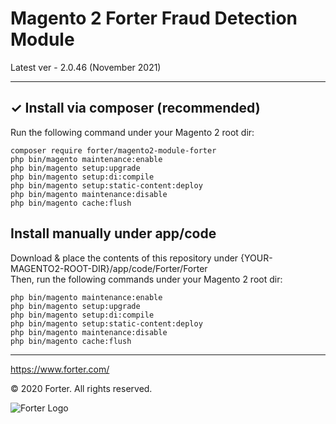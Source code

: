 # Magento 2 Forter Fraud Detection Module

Latest ver - 2.0.46 (November 2021)

---

## ✓ Install via composer (recommended)
Run the following command under your Magento 2 root dir:

```
composer require forter/magento2-module-forter
php bin/magento maintenance:enable
php bin/magento setup:upgrade
php bin/magento setup:di:compile
php bin/magento setup:static-content:deploy
php bin/magento maintenance:disable
php bin/magento cache:flush
```

## Install manually under app/code
Download & place the contents of this repository under {YOUR-MAGENTO2-ROOT-DIR}/app/code/Forter/Forter  
Then, run the following commands under your Magento 2 root dir:
```
php bin/magento maintenance:enable
php bin/magento setup:upgrade
php bin/magento setup:di:compile
php bin/magento setup:static-content:deploy
php bin/magento maintenance:disable
php bin/magento cache:flush
```

---

https://www.forter.com/

© 2020 Forter.
All rights reserved.

![Forter Logo](https://upload.wikimedia.org/wikipedia/commons/5/51/Forter_Logo_Blue_Web-3.png)
